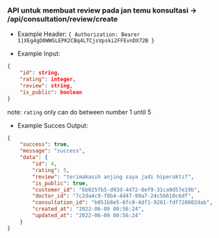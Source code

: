 ### API untuk membuat review pada jan temu konsultasi -> /api/consultation/review/create

- Example Header: `{ Authorization: Bearer 1|XEg4gD0WWSLEPK2CBq4LTCjsVpski2FFEvnDX72B }`

- Example Input: 

```json
{
    "id": string,
    "rating": integer,
    "review": string,
    "is_public": boolean
}
```
note: `rating` only can do between number 1 until 5

- Example Succes Output:

```json
{
    "success": true,
    "message": "success",
    "data": {
        "id": 4,
        "rating": 5,
        "review": "terimakasih anjing saya jadi hiperaktif",
        "is_public": true,
        "customer_id": "6b025fb5-d93d-4d72-8ef9-31ca9d57e19b",
        "doctor_id": "7c2da4c9-f8b4-4d47-99a7-24c56610c6df",
        "consultation_id": "b051b8e5-6fc0-4df1-9201-fdf720802dab",
        "created_at": "2022-06-09 00:56:24",
        "updated_at": "2022-06-09 00:56:24"
    }
}
```